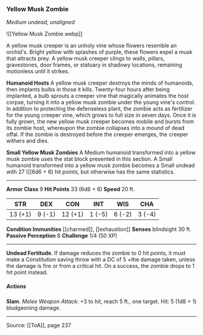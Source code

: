 ### Yellow Musk Zombie
_Medium undead, unaligned_

![[Yellow Musk Zombie.webp]]

A yellow musk creeper is an unholy vine whose flowers resemble an orchid's. Bright yellow with splashes of purple, these flowers expel a musk that attracts prey. A yellow musk creeper clings to walls, pillars, gravestones, door frames, or statuary in shadowy locations, remaining motionless until it strikes.

**Humanoid Hosts** A yellow musk creeper destroys the minds of humanoids, then implants bulbs in those it kills. Twenty-four hours after being implanted, a bulb sprouts a creeper vine that magically animates the host corpse, turning it into a yellow musk zombie under the young vine's control. In addition to protecting the defenseless plant, the zombie acts as fertilizer for the young creeper vine, which grows to full size in seven days. Once it is fully grown, the new yellow musk creeper becomes mobile and bursts from its zombie host, whereupon the zombie collapses into a mound of dead offal. If the zombie is destroyed before the creeper emerges, the creeper withers and dies.


**Small Yellow Musk Zombies** A Medium humanoid transformed into a yellow musk zombie uses the stat block presented in this section. A Small humanoid transformed into a yellow musk zombie becomes a Small undead with 27 ([[6d6 + 6) hit points, but otherwise has the same statistics.







---

**Armor Class** 9
**Hit Points** 33 (6d8 + 6)
**Speed** 20 ft.

| STR     | DEX     | CON     | INT     | WIS     | CHA     |
|---------|---------|---------|---------|---------|---------|
| 13 (+1) | 9 (-1) | 12 (+1) | 1 (-5) | 6 (-2) | 3 (-4) |

**Condition Immunities** [[charmed]], [[exhaustion]]
**Senses** blindsight 30 ft.
**Passive Perception** 8
**Challenge** 1/4 (50 XP)

---

**Undead Fortitude**. If damage reduces the zombie to 0 hit points, it must make a Constitution saving throw with a DC of 5 +the damage taken, unless the damage is fire or from a critical hit. On a success, the zombie drops to 1 hit point instead.

##### Actions
**Slam**. _Melee Weapon Attack:_ +3 to hit, reach 5 ft., one target. Hit: 5 (1d8 + 1) bludgeoning damage.


---

Source: [[ToA]], page 237